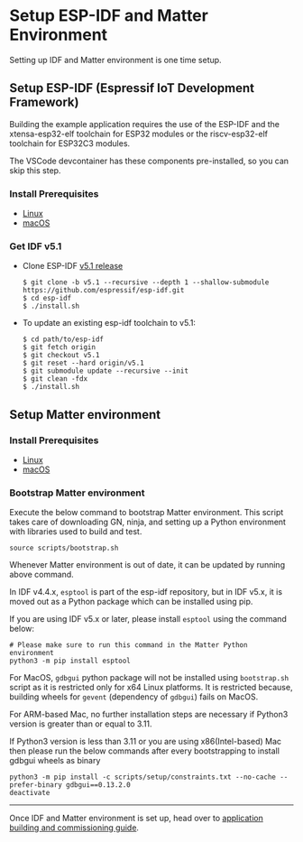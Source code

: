 # Setup ESP-IDF and Matter Environment

Setting up IDF and Matter environment is one time setup.

## Setup ESP-IDF (Espressif IoT Development Framework)

Building the example application requires the use of the ESP-IDF and the
xtensa-esp32-elf toolchain for ESP32 modules or the riscv-esp32-elf toolchain
for ESP32C3 modules.

The VSCode devcontainer has these components pre-installed, so you can skip this
step.

### Install Prerequisites

-   [Linux](https://docs.espressif.com/projects/esp-idf/en/v5.1/esp32/get-started/linux-macos-setup.html#for-linux-users)
-   [macOS](https://docs.espressif.com/projects/esp-idf/en/v5.1/esp32/get-started/linux-macos-setup.html#for-macos-users)

### Get IDF v5.1

-   Clone ESP-IDF
    [v5.1 release](https://github.com/espressif/esp-idf/releases/tag/v5.1)

    ```
    $ git clone -b v5.1 --recursive --depth 1 --shallow-submodule https://github.com/espressif/esp-idf.git
    $ cd esp-idf
    $ ./install.sh
    ```

-   To update an existing esp-idf toolchain to v5.1:

    ```
    $ cd path/to/esp-idf
    $ git fetch origin
    $ git checkout v5.1
    $ git reset --hard origin/v5.1
    $ git submodule update --recursive --init
    $ git clean -fdx
    $ ./install.sh
    ```

## Setup Matter environment

### Install Prerequisites

-   [Linux](https://github.com/project-chip/connectedhomeip/blob/master/docs/guides/BUILDING.md#installing-prerequisites-on-linux)
-   [macOS](https://github.com/project-chip/connectedhomeip/blob/master/docs/guides/BUILDING.md#installing-prerequisites-on-macos)

### Bootstrap Matter environment

Execute the below command to bootstrap Matter environment. This script takes
care of downloading GN, ninja, and setting up a Python environment with
libraries used to build and test.

```
source scripts/bootstrap.sh
```

Whenever Matter environment is out of date, it can be updated by running above
command.

In IDF v4.4.x, `esptool` is part of the esp-idf repository, but in IDF v5.x, it
is moved out as a Python package which can be installed using pip.

If you are using IDF v5.x or later, please install `esptool` using the command
below:

```
# Please make sure to run this command in the Matter Python environment
python3 -m pip install esptool
```

For MacOS, `gdbgui` python package will not be installed using `bootstrap.sh`
script as it is restricted only for x64 Linux platforms. It is restricted
because, building wheels for `gevent` (dependency of `gdbgui`) fails on MacOS.

For ARM-based Mac, no further installation steps are necessary if Python3
version is greater than or equal to 3.11.

If Python3 version is less than 3.11 or you are using x86(Intel-based) Mac then
please run the below commands after every bootstrapping to install gdbgui wheels
as binary

```
python3 -m pip install -c scripts/setup/constraints.txt --no-cache --prefer-binary gdbgui==0.13.2.0
deactivate
```

---

Once IDF and Matter environment is set up, head over to
[application building and commissioning guide](build_app_and_commission.md).
